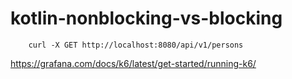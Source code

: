 # kotlin-nonblocking-vs-blocking

```
    curl -X GET http://localhost:8080/api/v1/persons
```

https://grafana.com/docs/k6/latest/get-started/running-k6/